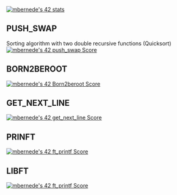 [![mbernede's 42 stats](https://badge42.vercel.app/api/v2/clab6kc6r00350fmlo5r1i7h3/stats?cursusId=21&coalitionId=58)](https://github.com/JaeSeoKim/badge42)

## PUSH_SWAP
Sorting algorithm with two double recursive functions (Quicksort)
[![mbernede's 42 push_swap Score](https://badge42.vercel.app/api/v2/clab6kc6r00350fmlo5r1i7h3/project/2896726)](https://github.com/JaeSeoKim/badge42)

## BORN2BEROOT
[![mbernede's 42 Born2beroot Score](https://badge42.vercel.app/api/v2/clab6kc6r00350fmlo5r1i7h3/project/2842457)](https://github.com/JaeSeoKim/badge42)

## GET_NEXT_LINE
[![mbernede's 42 get_next_line Score](https://badge42.vercel.app/api/v2/clab6kc6r00350fmlo5r1i7h3/project/2843698)](https://github.com/JaeSeoKim/badge42)
## PRINFT
[![mbernede's 42 ft_printf Score](https://badge42.vercel.app/api/v2/clab6kc6r00350fmlo5r1i7h3/project/2840218)](https://github.com/JaeSeoKim/badge42)
## LIBFT
[![mbernede's 42 ft_printf Score](https://badge42.vercel.app/api/v2/clab6kc6r00350fmlo5r1i7h3/project/2840218)](https://github.com/JaeSeoKim/badge42)

